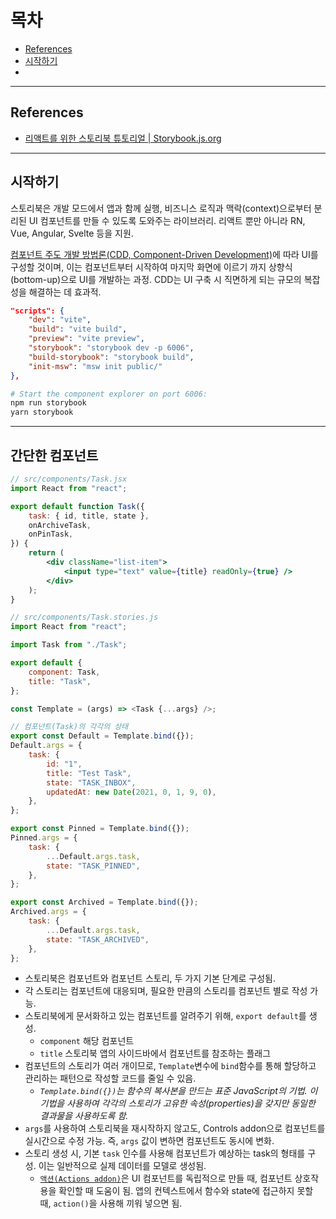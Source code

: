 # 목차

-   [References](#references)
-   [시작하기](#시작하기)
-   []()

---

## References

-   [리액트를 위한 스토리북 튜토리얼 | Storybook.js.org](https://storybook.js.org/tutorials/intro-to-storybook/react/ko/get-started/)

---

## 시작하기

스토리북은 개발 모드에서 앱과 함께 실행, 비즈니스 로직과 맥락(context)으로부터 분리된 UI 컴포넌트를 만들 수 있도록 도와주는 라이브러리. 리액트 뿐만 아니라 RN, Vue, Angular, Svelte 등을 지원.

[컴포넌트 주도 개발 방법론(CDD, Component-Driven Development)](https://www.componentdriven.org)에 따라 UI를 구성할 것이며, 이는 컴포넌트부터 시작하여 마지막 화면에 이르기 까지 상향식(bottom-up)으로 UI를 개발하는 과정. CDD는 UI 구축 시 직면하게 되는 규모의 복잡성을 해결하는 데 효과적.

```json
"scripts": {
    "dev": "vite",
    "build": "vite build",
    "preview": "vite preview",
    "storybook": "storybook dev -p 6006",
    "build-storybook": "storybook build",
    "init-msw": "msw init public/"
},
```

```bash
# Start the component explorer on port 6006:
npm run storybook
yarn storybook
```

---

## 간단한 컴포넌트

```jsx
// src/components/Task.jsx
import React from "react";

export default function Task({
    task: { id, title, state },
    onArchiveTask,
    onPinTask,
}) {
    return (
        <div className="list-item">
            <input type="text" value={title} readOnly={true} />
        </div>
    );
}
```

```javascript
// src/components/Task.stories.js
import React from "react";

import Task from "./Task";

export default {
    component: Task,
    title: "Task",
};

const Template = (args) => <Task {...args} />;

// 컴포넌트(Task)의 각각의 상태
export const Default = Template.bind({});
Default.args = {
    task: {
        id: "1",
        title: "Test Task",
        state: "TASK_INBOX",
        updatedAt: new Date(2021, 0, 1, 9, 0),
    },
};

export const Pinned = Template.bind({});
Pinned.args = {
    task: {
        ...Default.args.task,
        state: "TASK_PINNED",
    },
};

export const Archived = Template.bind({});
Archived.args = {
    task: {
        ...Default.args.task,
        state: "TASK_ARCHIVED",
    },
};
```

-   스토리북은 컴포넌트와 컴포넌트 스토리, 두 가지 기본 단계로 구성됨.
-   각 스토리는 컴포넌트에 대응되며, 필요한 만큼의 스토리를 컴포넌트 별로 작성 가능.
-   스토리북에게 문서화하고 있는 컴포넌트를 알려주기 위해, `export default`를 생성.
    -   `component` 해당 컴포넌트
    -   `title` 스토리북 앱의 사이드바에서 컴포넌트를 참조하는 플래그
-   컴포넌트의 스토리가 여러 개이므로, `Template`변수에 `bind`함수를 통해 할당하고 관리하는 패턴으로 작성할 코드를 줄일 수 있음.
    -   _`Template.bind({})`는 함수의 복사본을 만드는 표준 JavaScript의 기법. 이 기법을 사용하여 각각의 스토리가 고유한 속성(properties)을 갖지만 동일한 결과물을 사용하도록 함._
-   `args`를 사용하여 스토리북을 재시작하지 않고도, Controls addon으로 컴포넌트를 실시간으로 수정 가능. 즉, `args` 값이 변하면 컴포넌트도 동시에 변화.
-   스토리 생성 시, 기본 `task` 인수를 사용해 컴포넌트가 예상하는 task의 형태를 구성. 이는 일반적으로 실제 데이터를 모델로 생성됨.
    -   [`액션(Actions addon)`](https://storybook.js.org/docs/react/essentials/actions)은 UI 컴포넌트를 독립적으로 만들 때, 컴포넌트 상호작용을 확인할 때 도움이 됨. 앱의 컨텍스트에서 함수와 state에 접근하지 못할 때, `action()`을 사용해 끼워 넣으면 됨.
